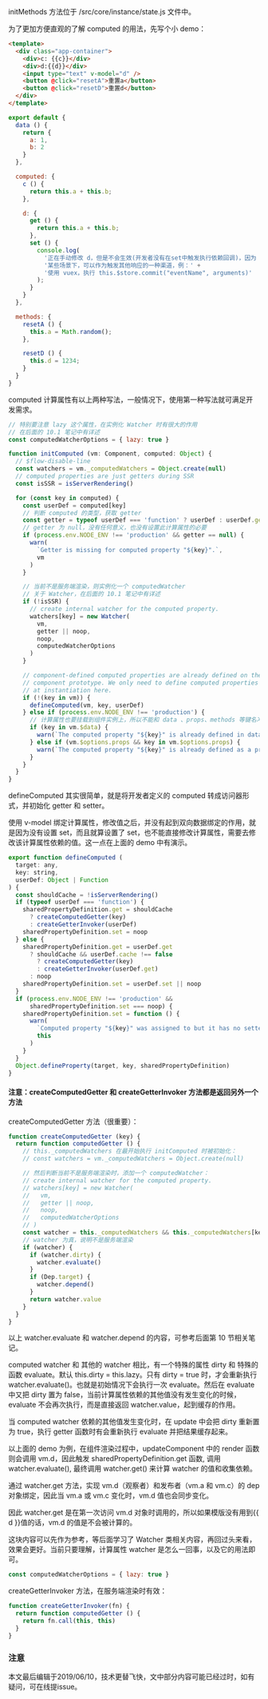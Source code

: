 initMethods 方法位于 /src/core/instance/state.js 文件中。

为了更加方便直观的了解 computed 的用法，先写个小 demo：

``` html
<template>
  <div class="app-container">
    <div>c: {{c}}</div>
    <div>d:{{d}}</div>
    <input type="text" v-model="d" />
    <button @click="resetA">重置a</button>
    <button @click="resetD">重置d</button>
  </div>
</template>
```

``` javascript
export default {
  data () {
    return {
      a: 1,
      b: 2
    }
  },

  computed: {
    c () {
      return this.a + this.b;
    },

    d: {
      get () {
        return this.a + this.b;
      },
      set () {
        console.log(
          '正在手动修改 d，但是不会生效(开发者没有在set中触发执行依赖回调)，因为 d 作为 观察者，只依赖于 a 和 b' +
          '某些场景下，可以作为触发其他响应的一种渠道，例：' +
          '使用 vuex，执行 this.$store.commit("eventName", arguments)'
        );
      }
    }
  },

  methods: {
    resetA () {
      this.a = Math.random();
    },

    resetD () {
      this.d = 1234;
    }
  }
}
```

computed 计算属性有以上两种写法，一般情况下，使用第一种写法就可满足开发需求。

``` javascript
// 特别要注意 lazy 这个属性，在实例化 Watcher 时有很大的作用
// 在后面的 10.1 笔记中有详述
const computedWatcherOptions = { lazy: true }

function initComputed (vm: Component, computed: Object) {
  // $flow-disable-line
  const watchers = vm._computedWatchers = Object.create(null)
  // computed properties are just getters during SSR
  const isSSR = isServerRendering()

  for (const key in computed) {
    const userDef = computed[key]
    // 判断 computed 的类型，获取 getter
    const getter = typeof userDef === 'function' ? userDef : userDef.get
    // getter 为 null，没有任何意义，也没有设置此计算属性的必要
    if (process.env.NODE_ENV !== 'production' && getter == null) {
      warn(
        `Getter is missing for computed property "${key}".`,
        vm
      )
    }

    // 当前不是服务端渲染，则实例化一个 computedWatcher
    // 关于 Watcher，在后面的 10.1 笔记中有详述
    if (!isSSR) {
      // create internal watcher for the computed property.
      watchers[key] = new Watcher(
        vm,
        getter || noop,
        noop,
        computedWatcherOptions
      )
    }

    // component-defined computed properties are already defined on the
    // component prototype. We only need to define computed properties defined
    // at instantiation here.
    if (!(key in vm)) {
      defineComputed(vm, key, userDef)
    } else if (process.env.NODE_ENV !== 'production') {
      // 计算属性也要挂载到组件实例上，所以不能和 data 、props、methods 等键名冲突
      if (key in vm.$data) {
        warn(`The computed property "${key}" is already defined in data.`, vm)
      } else if (vm.$options.props && key in vm.$options.props) {
        warn(`The computed property "${key}" is already defined as a prop.`, vm)
      }
    }
  }
}
```

defineComputed 其实很简单，就是将开发者定义的 computed 转成访问器形式，并初始化 getter 和 setter。

使用 v-model 绑定计算属性，修改值之后，并没有起到双向数据绑定的作用，就是因为没有设置 set，而且就算设置了 set，也不能直接修改计算属性，需要去修改该计算属性依赖的值。这一点在上面的 demo 中有演示。

``` javascript
export function defineComputed (
  target: any,
  key: string,
  userDef: Object | Function
) {
  const shouldCache = !isServerRendering()
  if (typeof userDef === 'function') {
    sharedPropertyDefinition.get = shouldCache
      ? createComputedGetter(key)
      : createGetterInvoker(userDef)
    sharedPropertyDefinition.set = noop
  } else {
    sharedPropertyDefinition.get = userDef.get
      ? shouldCache && userDef.cache !== false
        ? createComputedGetter(key)
        : createGetterInvoker(userDef.get)
      : noop
    sharedPropertyDefinition.set = userDef.set || noop
  }
  if (process.env.NODE_ENV !== 'production' &&
      sharedPropertyDefinition.set === noop) {
    sharedPropertyDefinition.set = function () {
      warn(
        `Computed property "${key}" was assigned to but it has no setter.`,
        this
      )
    }
  }
  Object.defineProperty(target, key, sharedPropertyDefinition)
}
```

#### 注意：createComputedGetter 和 createGetterInvoker 方法都是返回另外一个方法

createComputedGetter 方法（很重要）：

``` javascript
function createComputedGetter (key) {
  return function computedGetter () {
    // this._computedWatchers 在最开始执行 initComputed 时被初始化：
    // const watchers = vm._computedWatchers = Object.create(null)

    // 然后判断当前不是服务端渲染时，添加一个 computedWatcher：
    // create internal watcher for the computed property.
    // watchers[key] = new Watcher(
    //   vm,
    //   getter || noop,
    //   noop,
    //   computedWatcherOptions
    // )
    const watcher = this._computedWatchers && this._computedWatchers[key]
    // watcher 为真，说明不是服务端渲染
    if (watcher) {
      if (watcher.dirty) {
        watcher.evaluate()
      }
      if (Dep.target) {
        watcher.depend()
      }
      return watcher.value
    }
  }
}
```

以上 watcher.evaluate 和 watcher.depend 的内容，可参考后面第 10 节相关笔记。

computed watcher 和 其他的 watcher 相比，有一个特殊的属性 dirty 和 特殊的函数 evaluate。默认 this.dirty = this.lazy。只有 dirty = true 时，才会重新执行 watcher.evaluate()。也就是初始情况下会执行一次 evaluate。然后在 evaluate 中又把 dirty 置为 false，当前计算属性依赖的其他值没有发生变化的时候，evaluate 不会再次执行，而是直接返回 watcher.value，起到缓存的作用。

当 computed watcher 依赖的其他值发生变化时，在 update 中会把 dirty 重新置为 true，执行 getter 函数时有会重新执行 evaluate 并把结果缓存起来。

以上面的 demo 为例，在组件渲染过程中，updateComponent 中的 render 函数则会调用 vm.d，因此触发 sharedPropertyDefinition.get 函数, 调用 watcher.evaluate(), 最终调用 watcher.get() 来计算 watcher 的值和收集依赖。

通过 watcher.get 方法，实现 vm.d（观察者）和发布者（vm.a 和 vm.c）的 dep 对象绑定，因此当 vm.a 或 vm.c 变化时，vm.d 值也会同步变化。

因此 watcher.get 是在第一次访问 vm.d 对象时调用的，所以如果模版没有用到{{ d }}值的话，vm.d 的值是不会被计算的。

这块内容可以先作为参考，等后面学习了 Watcher 类相关内容，再回过头来看，效果会更好。当前只要理解，计算属性 watcher 是怎么一回事，以及它的用法即可。

``` javascript
const computedWatcherOptions = { lazy: true }
```
createGetterInvoker 方法，在服务端渲染时有效：

``` javascript
function createGetterInvoker(fn) {
  return function computedGetter () {
    return fn.call(this, this)
  }
}
```

### 注意
本文最后编辑于2019/06/10，技术更替飞快，文中部分内容可能已经过时，如有疑问，可在线提issue。